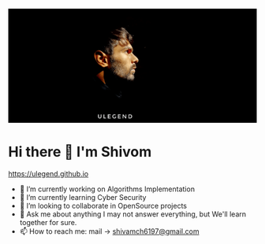 
![Shivom](shivom.png)

# Hi there 👋 I'm Shivom

https://ulegend.github.io

<!--
**ulegend/ulegend** is a ✨ _special_ ✨ repository because its `README.md` (this file) appears on your GitHub profile.
- 😄 Pronouns: ...
- ⚡ Fun fact: ...
-->

- 🔭 I’m currently working on Algorithms Implementation
- 🌱 I’m currently learning Cyber Security
- 👯 I’m looking to collaborate in OpenSource projects
- 💬 Ask me about anything I may not answer everything, but We'll learn together for sure.
- 📫 How to reach me: mail -> shivamch6197@gmail.com
